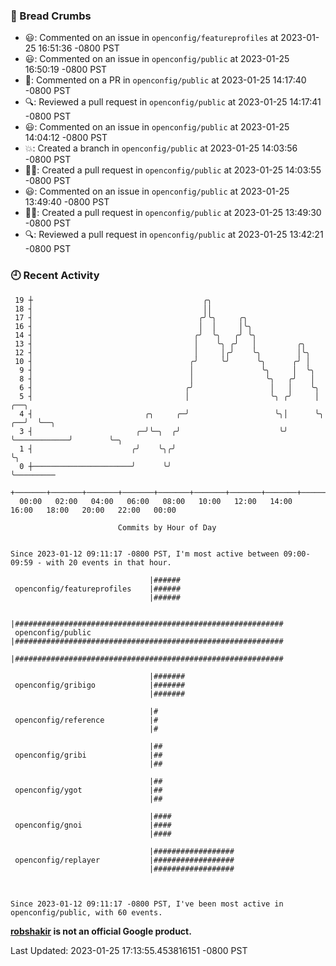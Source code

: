 ### 🍞 Bread Crumbs

 * 😃: Commented on an issue in `openconfig/featureprofiles` at 2023-01-25 16:51:36 -0800 PST
 * 😃: Commented on an issue in `openconfig/public` at 2023-01-25 16:50:19 -0800 PST
 * 💬: Commented on a PR in  `openconfig/public` at 2023-01-25 14:17:40 -0800 PST
 * 🔍: Reviewed a pull request in  `openconfig/public` at 2023-01-25 14:17:41 -0800 PST
 * 😃: Commented on an issue in `openconfig/public` at 2023-01-25 14:04:12 -0800 PST
 * 💥: Created a branch in `openconfig/public` at 2023-01-25 14:03:56 -0800 PST
 * ✍🏼: Created a pull request in `openconfig/public` at 2023-01-25 14:03:55 -0800 PST
 * 😃: Commented on an issue in `openconfig/public` at 2023-01-25 13:49:40 -0800 PST
 * ✍🏼: Created a pull request in `openconfig/public` at 2023-01-25 13:49:30 -0800 PST
 * 🔍: Reviewed a pull request in  `openconfig/public` at 2023-01-25 13:42:21 -0800 PST

### 🕘 Recent Activity
```
 19 ┼                                      ╭╮
 18 ┤                                      ││
 17 ┤                                     ╭╯╰╮     ╭╮
 16 ┤                                     │  │     │╰╮
 14 ┤                                    ╭╯  ╰╮   ╭╯ ╰╮
 13 ┤                                    │    ╰╮ ╭╯   │         ╭╮
 12 ┤                                    │     │╭╯    ╰╮        │╰╮
 10 ┤                                   ╭╯     ╰╯      ╰╮      ╭╯ │
  9 ┤                                   │               ╰╮     │  ╰╮
  8 ┤                                   │                ╰╮   ╭╯   │
  6 ┤                                  ╭╯                 │   │    ╰╮
  5 ┤                                  │                  ╰╮ ╭╯     │                ╭──╮
  4 ┤                         ╭╮     ╭─╯                   ╰╮│      ╰╮            ╭──╯  ╰──╮
  3 ┤                       ╭─╯╰─╮  ╭╯                      ╰╯       ╰────────────╯        ╰─╮
  1 ┤                      ╭╯    ╰╮╭╯                                                        ╰╮
  0 ┼──────────────────────╯      ╰╯                                                          ╰─────────
    +───────+───────+───────+───────+───────+───────+───────+───────+───────+───────+───────+───────+────
  00:00   02:00   04:00   06:00   08:00   10:00   12:00   14:00   16:00   18:00   20:00   22:00   00:00   

						Commits by Hour of Day


Since 2023-01-12 09:11:17 -0800 PST, I'm most active between 09:00-09:59 - with 20 events in that hour.

```



```
                               |######
 openconfig/featureprofiles    |######
                               |######

                               |############################################################
 openconfig/public             |############################################################
                               |############################################################

                               |#######
 openconfig/gribigo            |#######
                               |#######

                               |#
 openconfig/reference          |#
                               |#

                               |##
 openconfig/gribi              |##
                               |##

                               |##
 openconfig/ygot               |##
                               |##

                               |####
 openconfig/gnoi               |####
                               |####

                               |##################
 openconfig/replayer           |##################
                               |##################



Since 2023-01-12 09:11:17 -0800 PST, I've been most active in openconfig/public, with 60 events.

```
**[robshakir](mailto:robjs@google.com) is not an official Google product.**  


Last Updated: 2023-01-25 17:13:55.453816151 -0800 PST
